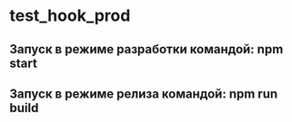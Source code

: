# test_hook_prod

## Запуск в режиме разработки командой: npm start
## Запуск в режиме релиза командой: npm run build
